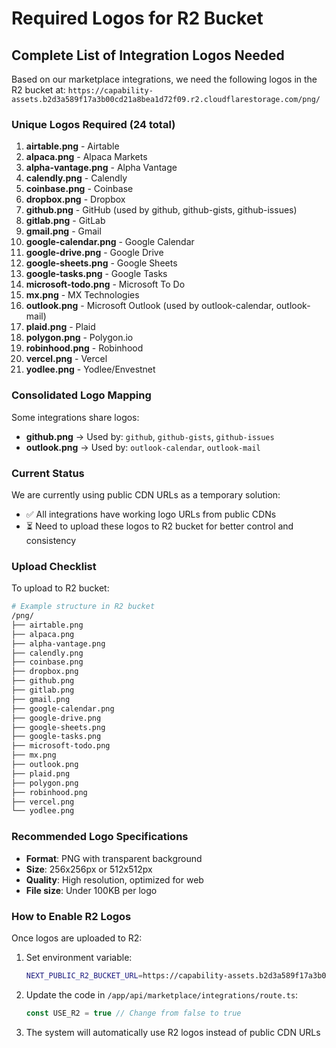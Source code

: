 # Required Logos for R2 Bucket

## Complete List of Integration Logos Needed

Based on our marketplace integrations, we need the following logos in the R2 bucket at:
`https://capability-assets.b2d3a589f17a3b00cd21a8bea1d72f09.r2.cloudflarestorage.com/png/`

### Unique Logos Required (24 total)

1. **airtable.png** - Airtable
2. **alpaca.png** - Alpaca Markets
3. **alpha-vantage.png** - Alpha Vantage
4. **calendly.png** - Calendly
5. **coinbase.png** - Coinbase
6. **dropbox.png** - Dropbox
7. **github.png** - GitHub (used by github, github-gists, github-issues)
8. **gitlab.png** - GitLab
9. **gmail.png** - Gmail
10. **google-calendar.png** - Google Calendar
11. **google-drive.png** - Google Drive
12. **google-sheets.png** - Google Sheets
13. **google-tasks.png** - Google Tasks
14. **microsoft-todo.png** - Microsoft To Do
15. **mx.png** - MX Technologies
16. **outlook.png** - Microsoft Outlook (used by outlook-calendar, outlook-mail)
17. **plaid.png** - Plaid
18. **polygon.png** - Polygon.io
19. **robinhood.png** - Robinhood
20. **vercel.png** - Vercel
21. **yodlee.png** - Yodlee/Envestnet

### Consolidated Logo Mapping

Some integrations share logos:
- **github.png** → Used by: `github`, `github-gists`, `github-issues`
- **outlook.png** → Used by: `outlook-calendar`, `outlook-mail`

### Current Status

We are currently using public CDN URLs as a temporary solution:
- ✅ All integrations have working logo URLs from public CDNs
- ⏳ Need to upload these logos to R2 bucket for better control and consistency

### Upload Checklist

To upload to R2 bucket:

```bash
# Example structure in R2 bucket
/png/
├── airtable.png
├── alpaca.png
├── alpha-vantage.png
├── calendly.png
├── coinbase.png
├── dropbox.png
├── github.png
├── gitlab.png
├── gmail.png
├── google-calendar.png
├── google-drive.png
├── google-sheets.png
├── google-tasks.png
├── microsoft-todo.png
├── mx.png
├── outlook.png
├── plaid.png
├── polygon.png
├── robinhood.png
├── vercel.png
└── yodlee.png
```

### Recommended Logo Specifications

- **Format**: PNG with transparent background
- **Size**: 256x256px or 512x512px
- **Quality**: High resolution, optimized for web
- **File size**: Under 100KB per logo

### How to Enable R2 Logos

Once logos are uploaded to R2:

1. Set environment variable:
   ```bash
   NEXT_PUBLIC_R2_BUCKET_URL=https://capability-assets.b2d3a589f17a3b00cd21a8bea1d72f09.r2.cloudflarestorage.com
   ```

2. Update the code in `/app/api/marketplace/integrations/route.ts`:
   ```typescript
   const USE_R2 = true // Change from false to true
   ```

3. The system will automatically use R2 logos instead of public CDN URLs